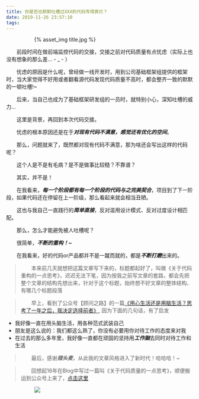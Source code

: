 ```yaml
---
title: 你是否也默默吐槽过XXX的代码写得真烂？
date: 2019-11-26 23:57:10
tags:
---
```


<div style="width:70%;margin:auto">
{% asset_img title.jpg %}
</div>

&emsp;&emsp;前段时间在做前端监控代码的交接，交接之前对代码质量有点忧虑（实际上也没有想象的那么差... - _ - ）

&emsp;&emsp;忧虑的原因是什么呢，曾经做一线开发时，用到公司基础框架组提供的框架时，当大家觉得不好用或者翻看源代码发现代码质量不高时，都会整齐一致的默默的一顿吐槽!~

&emsp;&emsp;后来，当自己也成为了基础框架研发组的一员时，就特别小心，深知吐槽的威力...

&emsp;&emsp;这里是背景，再回到本次代码交接。

&emsp;&emsp;忧虑的根本原因还是在于***对现有代码不满意，感觉还有优化的空间***。

&emsp;&emsp;那么，问题就来了，既然都对现有代码不满意，那为啥还会写出这样的代码呢？

&emsp;&emsp;这个人是不是有毛病？是不是做事比较糙？不靠谱？

&emsp;&emsp;其实，并不是！

&emsp;&emsp;在我看来，***每一个阶段都有每一个阶段的代码与之完美契合***，项目到了下一阶段，如果代码还在停留在上一阶级，那么看起来就会相当丑陋。

&emsp;&emsp;这也与我自己一直践行的***简单直接***，反对滥用设计模式、反对过度设计相匹配。

&emsp;&emsp;那么，怎么才能避免被人吐槽呢？

&emsp;&emsp;很简单，***不断的重构！~***

&emsp;&emsp;在我看来，好的代码or产品都并不是一蹴而就的，都是***不断打磨***出来的。


> &emsp;&emsp;本来前几天就想把这篇文章写下来的，标题都起好了，叫做《关于代码重构的一点思考》，迟迟无法下笔，因为按我之前写文章的套路，都会先把整个文章的结构先想出来，针对于这个标题，始终想不好文章的整体结构、有哪几个标题段落

> &emsp;&emsp;早上，看到了公众号【顾问之路】的一篇<a href='https://mp.weixin.qq.com/s/7Xz6v0hJCU9oirYT4rn6qQ'>《用心生活还是用脑生活？思考了一年之后，我决定选择前者》</a>, 因为下面的几句话，有了启发
- 我好像一直在用头脑生活，用各种范式武装自己
- 朋友是这么说的：我们都这么熟了，你没有必要用你对待工作的态度来对我
- 在过去的那么多年里，我好像一直都在顽固的坚持用***工作脑***去同时对待工作和生活

> &emsp;&emsp;最后，感谢***猎头麦***，从此我的文章风格进入了新时代！哈哈哈！~

> &emsp;&emsp;回想起16年在Blog中写过一篇叫《关于代码质量的一点思考》，顺便搬运到公众号上来了，<a href='https://mp.weixin.qq.com/s/EQflyMXsDXnIg-6R8jnKSA'>点击这里</a>

<div style="width:70%;margin:auto">
<img src='http://muchstudy.com/2020/04/04/聊聊一线开发的基本素养/公众号二维码.gif'>
</div>
